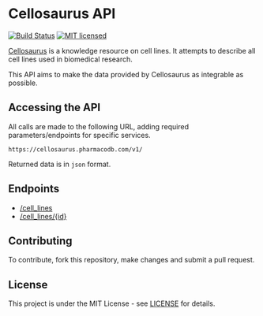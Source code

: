# Cellosaurus API

[![Build Status](https://travis-ci.org/assefamaru/cellosaurus-api.svg?branch=master)](https://travis-ci.org/assefamaru/cellosaurus-api)
[![MIT licensed](https://img.shields.io/badge/license-MIT-blue.svg)](https://github.com/assefamaru/cellosaurus-api/blob/master/LICENSE)

[Cellosaurus](http://web.expasy.org/cellosaurus/) is a knowledge resource on cell lines. It attempts to describe all cell lines used in biomedical research.

This API aims to make the data provided by Cellosaurus as integrable as possible.

## Accessing the API

All calls are made to the following URL, adding required parameters/endpoints for specific services.

```
https://cellosaurus.pharmacodb.com/v1/
```

Returned data is in `json` format.

## Endpoints

* [/cell_lines](docs/cells.md)
* [/cell_lines/{id}](docs/cell.md)

## Contributing

To contribute, fork this repository, make changes and submit a pull request.

## License

This project is under the MIT License - see [LICENSE](LICENSE) for details.
